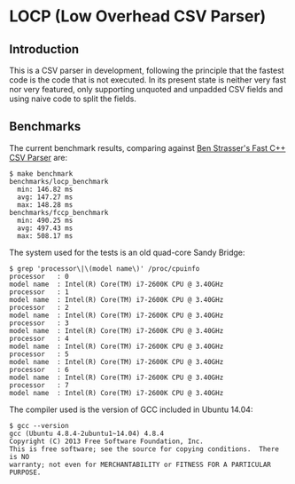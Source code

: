 # LOCP (Low Overhead CSV Parser)

## Introduction

This is a CSV parser in development, following the principle that the fastest code is the code that is not executed. In its present state is neither very fast nor very featured, only supporting unquoted and unpadded CSV fields and using naive code to split the fields.

## Benchmarks

The current benchmark results, comparing against [Ben Strasser's Fast C++ CSV Parser](https://github.com/ben-strasser/fast-cpp-csv-parser) are:

    $ make benchmark
    benchmarks/locp_benchmark
      min: 146.82 ms
      avg: 147.27 ms
      max: 148.28 ms
    benchmarks/fccp_benchmark
      min: 490.25 ms
      avg: 497.43 ms
      max: 508.17 ms

The system used for the tests is an old quad-core Sandy Bridge:

    $ grep 'processor\|\(model name\)' /proc/cpuinfo 
    processor	: 0
    model name	: Intel(R) Core(TM) i7-2600K CPU @ 3.40GHz
    processor	: 1
    model name	: Intel(R) Core(TM) i7-2600K CPU @ 3.40GHz
    processor	: 2
    model name	: Intel(R) Core(TM) i7-2600K CPU @ 3.40GHz
    processor	: 3
    model name	: Intel(R) Core(TM) i7-2600K CPU @ 3.40GHz
    processor	: 4
    model name	: Intel(R) Core(TM) i7-2600K CPU @ 3.40GHz
    processor	: 5
    model name	: Intel(R) Core(TM) i7-2600K CPU @ 3.40GHz
    processor	: 6
    model name	: Intel(R) Core(TM) i7-2600K CPU @ 3.40GHz
    processor	: 7
    model name	: Intel(R) Core(TM) i7-2600K CPU @ 3.40GHz

The compiler used is the version of GCC included in Ubuntu 14.04:

    $ gcc --version
    gcc (Ubuntu 4.8.4-2ubuntu1~14.04) 4.8.4
    Copyright (C) 2013 Free Software Foundation, Inc.
    This is free software; see the source for copying conditions.  There is NO
    warranty; not even for MERCHANTABILITY or FITNESS FOR A PARTICULAR PURPOSE.

